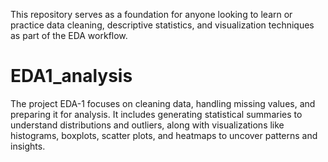 This repository serves as a foundation for anyone looking to learn or practice data cleaning, descriptive statistics, and visualization techniques as part of the EDA workflow.
# EDA1_analysis
The project EDA-1 focuses on cleaning data, handling missing values, and preparing it for analysis. It includes generating statistical summaries to understand distributions and outliers, along with visualizations like histograms, boxplots, scatter plots, and heatmaps to uncover patterns and insights.
